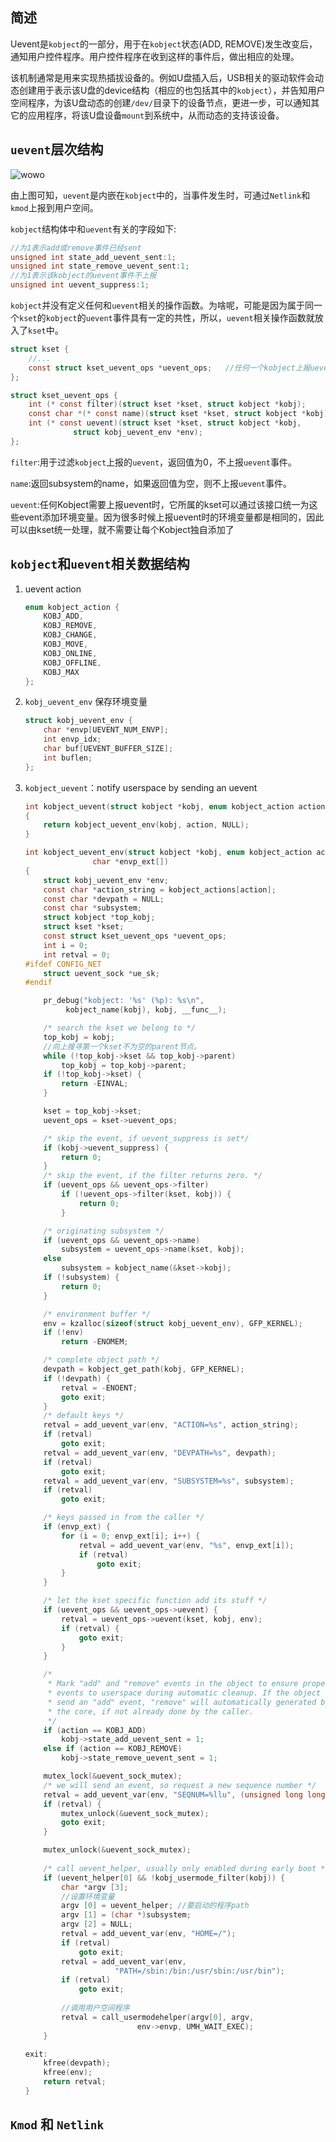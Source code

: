 ## 简述

Uevent是`kobject`的一部分，用于在`kobject`状态(ADD, REMOVE)发生改变后，通知用户控件程序。用户控件程序在收到这样的事件后，做出相应的处理。

该机制通常是用来实现热插拔设备的。例如U盘插入后，USB相关的驱动软件会动态创建用于表示该U盘的device结构（相应的也包括其中的`kobject`），并告知用户空间程序，为该U盘动态的创建`/dev/`目录下的设备节点，更进一步，可以通知其它的应用程序，将该U盘设备`mount`到系统中，从而动态的支持该设备。



## `uevent`层次结构

![wowo](images/430b8239af589fedfe6ecffbd26dcbae20140311063954.gif)

由上图可知，`uevent`是内嵌在`kobject`中的，当事件发生时，可通过`Netlink`和`kmod`上报到用户空间。

`kobject`结构体中和`uevent`有关的字段如下:

```c
//为1表示add或remove事件已经sent
unsigned int state_add_uevent_sent:1;	
unsigned int state_remove_uevent_sent:1;	
//为1表示该kobject的uevent事件不上报
unsigned int uevent_suppress:1;
```

`kobject`并没有定义任何和`uevent`相关的操作函数。为啥呢，可能是因为属于同一个`kset`的`kobject`的`uevent`事件具有一定的共性，所以，`uevent`相关操作函数就放入了`kset`中。

```c
struct kset {
	//...
	const struct kset_uevent_ops *uevent_ops;	//任何一个kobject上报uevent时，都要调用其所属kset的uevent操作函数集中的函数。
};
```

```c
struct kset_uevent_ops {
	int (* const filter)(struct kset *kset, struct kobject *kobj);
	const char *(* const name)(struct kset *kset, struct kobject *kobj);
	int (* const uevent)(struct kset *kset, struct kobject *kobj,
		      struct kobj_uevent_env *env);
};
```

`filter`:用于过滤`kobject`上报的`uevent`，返回值为0，不上报`uevent`事件。

`name`:返回subsystem的name，如果返回值为空，则不上报`uevent`事件。

`uevent`:任何Kobject需要上报uevent时，它所属的kset可以通过该接口统一为这些event添加环境变量。因为很多时候上报uevent时的环境变量都是相同的，因此可以由kset统一处理，就不需要让每个Kobject独自添加了





## `kobject`和`uevent`相关数据结构

1. uevent action

    ```c
    enum kobject_action {
    	KOBJ_ADD,
    	KOBJ_REMOVE,
    	KOBJ_CHANGE,
    	KOBJ_MOVE,
    	KOBJ_ONLINE,
    	KOBJ_OFFLINE,
    	KOBJ_MAX
    };
    ```

2.  `kobj_uevent_env` 保存环境变量

    ```c
    struct kobj_uevent_env {
    	char *envp[UEVENT_NUM_ENVP];
    	int envp_idx;
    	char buf[UEVENT_BUFFER_SIZE];
    	int buflen;
    };
    ```

3. `kobject_uevent`：notify userspace by sending an uevent

    ```c
    int kobject_uevent(struct kobject *kobj, enum kobject_action action)
    {
    	return kobject_uevent_env(kobj, action, NULL);
    }
    ```

    ```c
    int kobject_uevent_env(struct kobject *kobj, enum kobject_action action,
    		       char *envp_ext[])
    {
    	struct kobj_uevent_env *env;
    	const char *action_string = kobject_actions[action];
    	const char *devpath = NULL;
    	const char *subsystem;
    	struct kobject *top_kobj;
    	struct kset *kset;
    	const struct kset_uevent_ops *uevent_ops;
    	int i = 0;
    	int retval = 0;
    #ifdef CONFIG_NET
    	struct uevent_sock *ue_sk;
    #endif
    
    	pr_debug("kobject: '%s' (%p): %s\n",
    		 kobject_name(kobj), kobj, __func__);
    
    	/* search the kset we belong to */
    	top_kobj = kobj;
        //向上搜寻第一个kset不为空的parent节点。
    	while (!top_kobj->kset && top_kobj->parent)
    		top_kobj = top_kobj->parent;
    	if (!top_kobj->kset) {
    		return -EINVAL;
    	}
    
    	kset = top_kobj->kset;
    	uevent_ops = kset->uevent_ops;
    
    	/* skip the event, if uevent_suppress is set*/
    	if (kobj->uevent_suppress) {
    		return 0;
    	}
    	/* skip the event, if the filter returns zero. */
    	if (uevent_ops && uevent_ops->filter)
    		if (!uevent_ops->filter(kset, kobj)) {
    			return 0;
    		}
    
    	/* originating subsystem */
    	if (uevent_ops && uevent_ops->name)
    		subsystem = uevent_ops->name(kset, kobj);
    	else
    		subsystem = kobject_name(&kset->kobj);
    	if (!subsystem) {
    		return 0;
    	}
    
    	/* environment buffer */
    	env = kzalloc(sizeof(struct kobj_uevent_env), GFP_KERNEL);
    	if (!env)
    		return -ENOMEM;
    
    	/* complete object path */
    	devpath = kobject_get_path(kobj, GFP_KERNEL);
    	if (!devpath) {
    		retval = -ENOENT;
    		goto exit;
    	}
    	/* default keys */
    	retval = add_uevent_var(env, "ACTION=%s", action_string);
    	if (retval)
    		goto exit;
    	retval = add_uevent_var(env, "DEVPATH=%s", devpath);
    	if (retval)
    		goto exit;
    	retval = add_uevent_var(env, "SUBSYSTEM=%s", subsystem);
    	if (retval)
    		goto exit;
    
    	/* keys passed in from the caller */
    	if (envp_ext) {
    		for (i = 0; envp_ext[i]; i++) {
    			retval = add_uevent_var(env, "%s", envp_ext[i]);
    			if (retval)
    				goto exit;
    		}
    	}
    
    	/* let the kset specific function add its stuff */
    	if (uevent_ops && uevent_ops->uevent) {
    		retval = uevent_ops->uevent(kset, kobj, env);
    		if (retval) {
    			goto exit;
    		}
    	}
    
    	/*
    	 * Mark "add" and "remove" events in the object to ensure proper
    	 * events to userspace during automatic cleanup. If the object did
    	 * send an "add" event, "remove" will automatically generated by
    	 * the core, if not already done by the caller.
    	 */
    	if (action == KOBJ_ADD)
    		kobj->state_add_uevent_sent = 1;
    	else if (action == KOBJ_REMOVE)
    		kobj->state_remove_uevent_sent = 1;
    
    	mutex_lock(&uevent_sock_mutex);
    	/* we will send an event, so request a new sequence number */
    	retval = add_uevent_var(env, "SEQNUM=%llu", (unsigned long long)++uevent_seqnum);
    	if (retval) {
    		mutex_unlock(&uevent_sock_mutex);
    		goto exit;
    	}
    
    	mutex_unlock(&uevent_sock_mutex);
    	
    	/* call uevent_helper, usually only enabled during early boot */
    	if (uevent_helper[0] && !kobj_usermode_filter(kobj)) {
    		char *argv [3];
    		//设置环境变量
    		argv [0] = uevent_helper; //要启动的程序path
    		argv [1] = (char *)subsystem;
    		argv [2] = NULL;
    		retval = add_uevent_var(env, "HOME=/");
    		if (retval)
    			goto exit;
    		retval = add_uevent_var(env,
    					"PATH=/sbin:/bin:/usr/sbin:/usr/bin");
    		if (retval)
    			goto exit;
    	
            //调用用户空间程序
    		retval = call_usermodehelper(argv[0], argv,
    					     env->envp, UMH_WAIT_EXEC);
    	}
    
    exit:
    	kfree(devpath);
    	kfree(env);
    	return retval;
    }
    ```



## `Kmod` 和 `Netlink`

